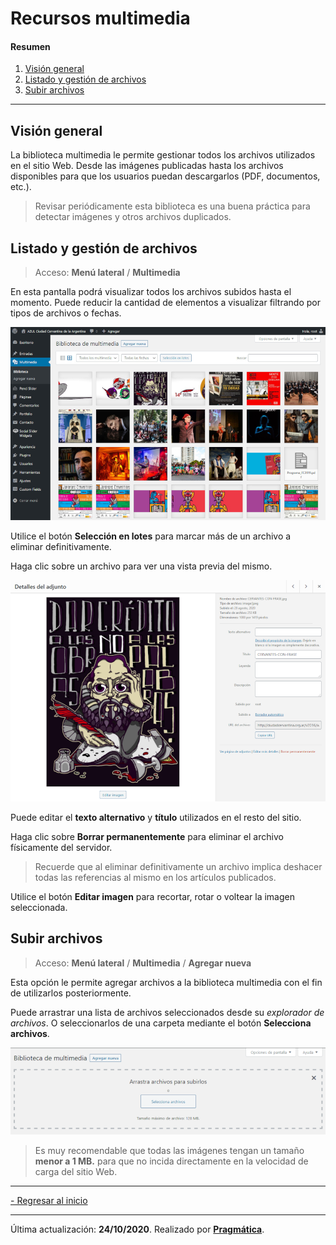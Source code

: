 # Recursos multimedia

#### Resumen

1.  [Visión general](#vision-general)
2.  [Listado y gestión de archivos](#listado-gestion-archivos)
3.  [Subir archivos](#subir-archivos)

---

## Visión general<a name="vision-general"></a>

La biblioteca multimedia le permite gestionar todos los archivos utilizados en el sitio Web. Desde las imágenes publicadas hasta los archivos disponibles para que los usuarios puedan descargarlos (PDF, documentos, etc.).

> Revisar periódicamente esta biblioteca es una buena práctica para detectar imágenes y otros archivos duplicados.


## Listado y gestión de archivos<a name="listado-gestion-archivos"></a>

> Acceso: **Menú lateral** / **Multimedia**

En esta pantalla podrá visualizar todos los archivos subidos hasta el momento. Puede reducir la cantidad de elementos a visualizar filtrando por tipos de archivos o fechas.

![Multimedia](biblioteca-multimedia.png)

Utilice el botón **Selección en lotes** para marcar más de un archivo a eliminar definitivamente.

Haga clic sobre un archivo para ver una vista previa del mismo.

![Detalles archivo](detalles-archivo.png)

Puede editar el **texto alternativo** y **título** utilizados en el resto del sitio.

Haga clic sobre **Borrar permanentemente** para eliminar el archivo físicamente del servidor.

> Recuerde que al eliminar definitivamente un archivo implica deshacer todas las referencias al mismo en los artículos publicados.

Utilice el botón **Editar imagen** para recortar, rotar o voltear la imagen seleccionada.


## Subir archivos<a name="subir-archivos"></a>

> Acceso: **Menú lateral** / **Multimedia** / **Agregar nueva**

Esta opción le permite agregar archivos a la biblioteca multimedia con el fin de utilizarlos posteriormente.

Puede arrastrar una lista de archivos seleccionados desde su *explorador de archivos*. O seleccionarlos de una carpeta mediante el botón **Selecciona archivos**.

![Subir archivos](agregar-multimedia2.png)

> Es muy recomendable que todas las imágenes tengan un tamaño **menor a 1 MB.** para que no incida directamente en la velocidad de carga del sitio Web.

---

[- Regresar al inicio](index.md)

---

Última actualización: **24/10/2020**. Realizado por **[Pragmática](http://pragmatica.com.ar)**.
